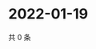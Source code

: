 # 2022-01-19

共 0 条

<!-- BEGIN WEIBO -->
<!-- 最后更新时间 Wed Jan 19 2022 18:09:17 GMT+0800 (China Standard Time) -->

<!-- END WEIBO -->
